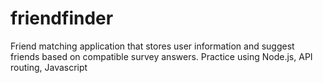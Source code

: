 # friendfinder
Friend matching application that stores user information and suggest friends based on compatible survey answers. 
Practice using Node.js, API routing, Javascript
